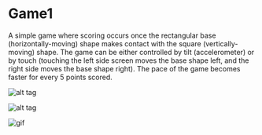 # Game1
A simple game where scoring occurs once the rectangular base (horizontally-moving) shape makes contact with the square (vertically-moving) shape. The game can be either controlled by tilt (accelerometer) or by touch (touching the left side screen moves the base shape left, and the right side moves the base shape right). The pace of the game becomes faster for every 5 points scored.

![alt tag](http://i.imgur.com/YfPMaju.png "App screenshot")

![alt tag](http://i.imgur.com/H9olX4U.gifv "App Gif")

![gif](http://i.imgur.com/H9olX4U.gifv)
